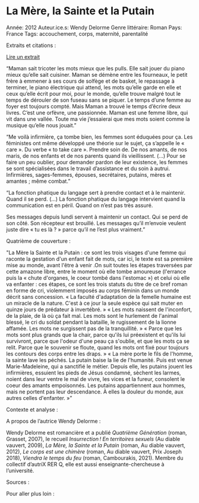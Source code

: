 # La Mère, la Sainte et la Putain

Année: 2012
Auteur.ice.s: Wendy Delorme
Genre littéraire: Roman
Pays: France
Tags: accouchement, corps, maternité, parentalité

Extraits et citations :

[Lire un extrait](https://www.babelio.com/livres/Delorme-La-mere-la-sainte-et-la-putain/841937/extraits) 

“Maman sait tricoter les mots mieux que les pulls. Elle sait jouer du piano mieux qu’elle sait cuisiner. Maman se démène entre les fourneaux, le petit frère à emmener à ses cours de solfège et de basket, le repassage à terminer, le piano électrique qui attend, les mots qu’elle garde en elle et ceux qu’elle écrit pour moi, pour le monde, qu’elle trouve malgré tout le temps de dérouler de son fuseau sans se piquer. Le temps d’une femme au foyer est toujours compté. Mais Maman a trouvé le temps d’écrire deux livres. C’est une orfèvre, une passionnée. Maman est une femme libre, qui vit dans une vallée. Toute ma vie j’essaierai que mes mots soient comme la musique qu’elle nous jouait.”

“Me voilà infirmière, ça tombe bien, les femmes sont éduquées pour ça. Les féministes ont même développé une théorie sur le sujet, ça s’appelle le « care ». Du verbe « to take care ». Prendre soin de. De nos amants, de nos maris, de nos enfants et de nos parents quand ils vieillissent. (...) Pour se faire un peu oublier, pour demander pardon de leur existence, les femmes se sont spécialisées dans le travail d’assistance et du soin à autrui. Infirmières, sages-femmes, épouses, secrétaires, putains, mères et amantes ; même combat.”

“La fonction phatique du langage sert à prendre contact et à le maintenir. Quand il se perd. (...) La fonction phatique du langage intervient quand la communication est en péril. Quand on n’est pas très assuré.

Ses messages depuis lundi servent à maintenir un contact. Qui se perd de son côté. Son récepteur est brouillé. Les messages qu’il m’envoie veulent juste dire « tu es là ? » parce qu’il ne l’est plus vraiment.”

Quatrième de couverture :

"La Mère la Sainte et la Putain : ce sont les trois visages d'une femme qui raconte la gestation d'un enfant fait de mots, car ici, le texte est sa première mise au monde, avant l'être à venir .On suit toutes les étapes traversées par cette amazone libre, entre le moment où elle tombe amoureuse (l'errance puis la « chute d'organes, le coeur tombé dans l'estomac ») et celui où elle va enfanter : ces étapes, ce sont les trois statuts du titre de ce bref roman en forme de cri, violemment imposés au corps féminin dans un monde décrit sans concession. « La faculté d'adaptation de la femelle humaine est un miracle de la nature. C'est à ce jour la seule espèce qui sait muter en quinze jours de prédateur à invertébré. » « Les mots naissent de l'inconfort, de la plaie, de là où ça fait mal. Les mots sont le hurlement de l'animal blessé, le cri du soldat pendant la bataille, le rugissement de la lionne affamée. Les mots ne surgissent pas de la tranquillité. » « Parce que les mots sont plus grands que la chair, parce qu'ils lui préexistent et qu'ils lui survivront, parce que l'odeur d'une peau ça s'oublie, et que les mots ça se relit. Parce que le souvenir se floute, quand les mots ont fixé pour toujours les contours des corps entre les draps. » « La mère porte le fils de l'homme, la sainte lave les péchés. La putain baise la lie de l'humanité. Puis est venue Marie-Madeleine, qui a sanctifié le métier. Depuis elle, les putains jouent les infirmières, essuient les pieds de Jésus condamné, sèchent les larmes, noient dans leur ventre le mal de vivre, les vices et la fureur, consolent le coeur des amants empoisonnés. Les putains appartiennent aux hommes, mais ne portent pas leur descendance. À elles la douleur du monde, aux autres celles d'enfanter. »”

Contexte et analyse :

A propos de l’autrice Wendy Delorme :

Wendy Delorme est romancière et a publié *Quatrième Génération* (roman, Grasset, 2007), le recueil *Insurrection ! En territoires sexuels* (Au diable vauvert, 2009), *La Mère, la Sainte et la Putain* (roman, Au diable vauvert, 2012), *Le corps est une chimère* (roman, Au diable vauvert, Prix Joseph 2018), *Viendra le temps du feu* (roman, Cambourakis, 2021). Membre du collectif d’autriX RER Q, elle est aussi enseignante-chercheuse à l’université. 

Sources :

Pour aller plus loin :